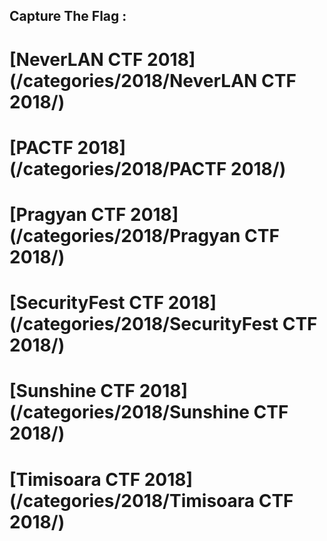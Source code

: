 Capture The Flag :
------------

# [NeverLAN CTF 2018](/categories/2018/NeverLAN CTF 2018/)
# [PACTF 2018](/categories/2018/PACTF 2018/)
# [Pragyan CTF 2018](/categories/2018/Pragyan CTF 2018/)
# [SecurityFest CTF 2018](/categories/2018/SecurityFest CTF 2018/)
# [Sunshine CTF 2018](/categories/2018/Sunshine CTF 2018/)
# [Timisoara CTF 2018](/categories/2018/Timisoara CTF 2018/)
